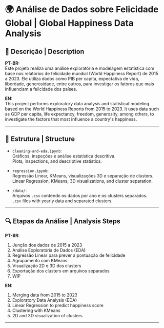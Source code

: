 # 🌍 Análise de Dados sobre Felicidade Global | Global Happiness Data Analysis

## 📌 Descrição | Description

**PT-BR:**  
Este projeto realiza uma análise exploratória e modelagem estatística com base nos relatórios de felicidade mundial (World Happiness Report) de 2015 a 2023. Ele utiliza dados como PIB per capita, expectativa de vida, liberdade, generosidade, entre outros, para investigar os fatores que mais influenciam a felicidade dos países.

**EN:**  
This project performs exploratory data analysis and statistical modeling based on the World Happiness Reports from 2015 to 2023. It uses data such as GDP per capita, life expectancy, freedom, generosity, among others, to investigate the factors that most influence a country's happiness.

---

## 📁 Estrutura | Structure

- `cleaning-and-eda.ipynb`:  
  Gráficos, inspeções e análise estatística descritiva.  
  Plots, inspections, and descriptive statistics.

- `regression.ipynb`:  
  Regressão Linear, KMeans, visualizações 3D e separação de clusters.  
  Linear Regression, KMeans, 3D visualizations, and cluster separation.

- `/data/`:  
  Arquivos `.csv` contendo os dados por ano e os clusters separados.  
  `.csv` files with yearly data and separated clusters.

---

## 🔍 Etapas da Análise | Analysis Steps

**PT-BR:**
1. Junção dos dados de 2015 a 2023
2. Análise Exploratória de Dados (EDA)
3. Regressão Linear para prever a pontuação de felicidade
4. Agrupamento com KMeans
5. Visualização 2D e 3D dos clusters
6. Exportação dos clusters em arquivos separados
7. WIP
   
**EN:**
1. Merging data from 2015 to 2023
2. Exploratory Data Analysis (EDA)
3. Linear Regression to predict happiness score
4. Clustering with KMeans
5. 2D and 3D visualization of clusters


---
